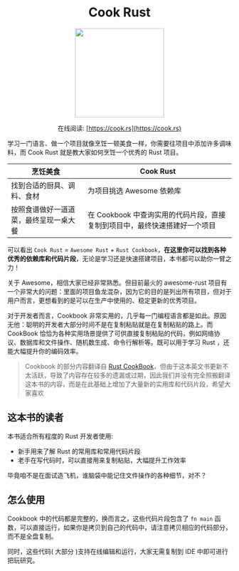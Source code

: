 <h1 align="center">Cook Rust</h1>

<div align="center">
    <img height="200px" src="https://github.com/sunface/rust-cookbook/blob/main/assets/banner1.png?raw=true">
</div>
   
<div align="center">

    
在线阅读: [https://cook.rs](https://cook.rs)
</div>

学习一门语言、做一个项目就像烹饪一顿美食一样，你需要往项目中添加许多调味料，而 Cook Rust 就是教大家如何烹饪一个优秀的 Rust 项目。

| 烹饪美食 | Cook Rust |
| --- | --- |
| 找到合适的厨具、调料、食材 | 为项目挑选 Awesome 依赖库 |
| 按照食谱做好一道道菜，最终呈现一桌大餐 | 在 Cookbook 中查询实用的代码片段，直接复制到项目中，最终快速搭建好一个项目 | 

可以看出 `Cook Rust` = `Awesome Rust` + `Rust Cookbook`，**在这里你可以找到各种优秀的依赖库和代码片段**，无论是学习还是快速搭建项目，本书都可以助你一臂之力！

关于 Awesome，相信大家已经非常熟悉。但目前最火的 awesome-rust 项目有一个非常大的问题：里面的项目鱼龙混杂，因为它的目的是列出所有项目，但对于用户而言，更想看到的是可以在生产中使用的、稳定更新的优秀项目。

对于开发者而言，Cookbook 非常实用的，几乎每一门编程语言都是如此。原因无他：聪明的开发者大部分时间不是在复制粘贴就是在复制粘贴的路上。而 CookBook 恰恰为各种实用场景提供了可供直接复制粘贴的代码，例如网络协议、数据库和文件操作、随机数生成、命令行解析等。既可以用于学习 Rust ，还能大幅提升你的编码效率。

> Cookbook 的部分内容翻译自 [Rust CookBook](https://rust-lang-nursery.github.io/rust-cookbook/intro.html)，但由于这本英文书更新不太活跃，导致了内容存在较多的遗漏或过期，因此我们并没有完全照搬翻译这本书的内容，而是在此基础上增加了大量新的实用库和代码片段，希望大家喜欢


## 这本书的读者
本书适合所有程度的 Rust 开发者使用:

- 新手用来了解 Rust 的常用库和常用代码片段
- 老手在写代码时，可以直接用来复制粘贴，大幅提升工作效率

毕竟咱不是在面试造飞机，谁脑袋中能记住文件操作的各种细节，对不？

## 怎么使用

Cookbook 中的代码都是完整的，换而言之，这些代码片段包含了 `fn main` 函数，可以直接运行，如果你是拷贝到自己的代码中，请注意拷贝相应的代码部分，而不是全盘复制。

同时，这些代码( 大部分 )支持在线编辑和运行，大家无需复制到 IDE 中即可进行把玩研究。



